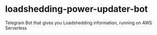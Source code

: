 # loadshedding-power-updater-bot
Telegram Bot that gives you Loadshedding information, running on AWS Serverless
